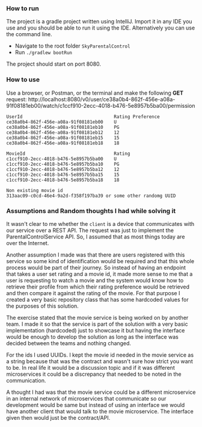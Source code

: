 ### How to run
The project is a gradle project written using IntelliJ.
Import it in any IDE you use and you should be able to run it using the IDE.
Alternatively you can use the command line.
* Navigate to the root folder `SkyParentalControl`
* Run `./gradlew bootRun`

The project should start on port 8080.

### How to use
Use a browser, or Postman, or the terminal and make the following **GET** request:
http://localhost:8080/v0/user/ce38a0b4-862f-456e-a08a-91f08181eb00/watch/c1ccf910-2ecc-4018-b476-5e8957b5ba00/permission
```
UserId                                  Rating Preference
ce38a0b4-862f-456e-a08a-91f08181eb00    U
ce38a0b4-862f-456e-a08a-91f08181eb10    PG
ce38a0b4-862f-456e-a08a-91f08181eb12    12
ce38a0b4-862f-456e-a08a-91f08181eb15    15
ce38a0b4-862f-456e-a08a-91f08181eb18    18

MovieId                                 Rating
c1ccf910-2ecc-4018-b476-5e8957b5ba00    U
c1ccf910-2ecc-4018-b476-5e8957b5ba10    PG
c1ccf910-2ecc-4018-b476-5e8957b5ba12    12
c1ccf910-2ecc-4018-b476-5e8957b5ba15    15
c1ccf910-2ecc-4018-b476-5e8957b5ba18    18

Non existing movie id
313aac09-c0cd-46e4-9a2d-f358f197ba39 or some other randomg UUID
```

### Assumptions and Random thoughts I had while solving it
It wasn't clear to me whether the `client` is a device that communicates with 
our service over a REST API. The request was just to implement the 
ParentalControlService API. So, I assumed that as most things today are over
the Internet.

Another assumption I made was that there are users registered with this
service so some kind of identification would be required and that this whole
process would be part of their journey. So instead of having an endpoint that
takes a user set rating and a movie id, it made more sense to me that a user
is requesting to watch a movie and the system would know how to retrieve their
profile from which their rating preference would be retrieved and then compare
it against the rating of the movie. For that purpose I created a very basic
repository class that has some hardcoded values for the purposes of this
solution.

The exercise stated that the movie service is being worked on by another team.
I made it so that the service is part of the solution with a very basic
implementation (hardcoded) just to showcase it but having the interface would
be enough to develop the solution as long as the interface was decided between 
the teams and nothing changed.

For the ids I used UUIDs. I kept the movie id needed in the movie service as
a string because that was the contract and wasn't sure how strict you want 
to be. In real life it would be a discussion topic and if it was different 
microservices it could be a discrepancy that needed to be noted in the 
communication.

A thought I had was that the movie service could be a different microservice
in an internal network of microservices that communicate so our development
would be same but instead of using an interface we would have another client
that would talk to the movie microservice. The interface given then would just
be the contract/API.